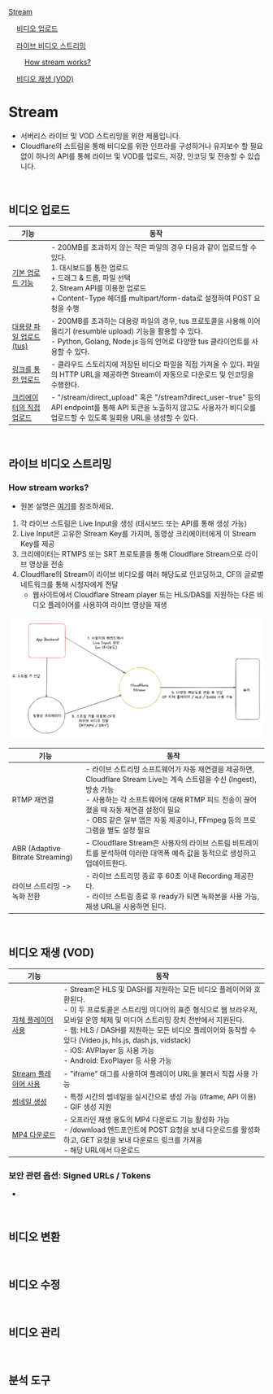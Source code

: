 [Stream](#stream)

&nbsp;&nbsp;&nbsp;&nbsp;[비디오 업로드](#비디오-업로드)

&nbsp;&nbsp;&nbsp;&nbsp;[라이브 비디오 스트리밍](#라이브-비디오-스트리밍)

&nbsp;&nbsp;&nbsp;&nbsp;&nbsp;&nbsp;&nbsp;&nbsp;[How stream works?](#how-stream-works)

&nbsp;&nbsp;&nbsp;&nbsp;[비디오 재생 (VOD)](#비디오-재생-vod)
<br>

# Stream
- 서버리스 라이브 및 VOD 스트리밍을 위한 제품입니다.
- Cloudflare의 스트림을 통해 비디오를 위한 인프라를 구성하거나 유지보수 할 필요 없이 하나의 API를 통해 라이브 및 VOD를 업로드, 저장, 인코딩 및 전송할 수 있습니다.
<br>


## 비디오 업로드

| 기능  | 동작 |
|------|----|
| [기본 업로드 기능](https://developers.cloudflare.com/stream/uploading-videos/upload-video-file/) | - 200MB를 초과하지 않는 작은 파일의 경우 다음과 같이 업로드할 수 있다. <br>1. 대시보드를 통한 업로드 <br> + 드래그 & 드롭, 파일 선택 <br>2. Stream API를 이용한 업로드 <br> + Content-Type 헤더를 multipart/form-data로 설정하여 POST 요청을 수행 |
| [대용량 파일 업로드 (tus)](https://developers.cloudflare.com/stream/uploading-videos/resumable-uploads/) | - 200MB를 초과하는 대용량 파일의 경우, tus 프로토콜을 사용해 이어 올리기 (resumble upload) 기능을 활용할 수 있다. <br>- Python, Golang, Node.js 등의 언어로 다양한 tus 클라이언트를 사용할 수 있다. |
| [링크를 통한 업로드](https://developers.cloudflare.com/stream/uploading-videos/upload-via-link/) | - 클라우드 스토리지에 저장된 비디오 파일을 직접 가져올 수 있다. 파일의 HTTP URL을 제공하면 Stream이 자동으로 다운로드 및 인코딩을 수행한다.|
| [크리에이터의 직접 업로드](https://developers.cloudflare.com/stream/uploading-videos/direct-creator-uploads/) | - "/stream/direct_upload" 혹은 "/stream?direct_user-true" 등의 API endpoint를 통해 API 토큰을 노출하지 않고도 사용자가 비디오를 업로드할 수 있도록 일회용 URL을 생성할 수 있다. |

<br>


## 라이브 비디오 스트리밍

### How stream works?
- 원본 설명은 [여기](https://developers.cloudflare.com/stream/stream-live/)를 참조하세요.

1. 각 라이브 스트림은 Live Input을 생성 (대시보드 또는 API를 통해 생성 가능)
2. Live Input은 고유한 Stream Key를 가지며, 동영상 크리에이터에게 이 Stream Key를 제공
3. 크리에이터는 RTMPS 또는 SRT 프로토콜을 통해 Cloudflare Stream으로 라이브 영상을 전송
4. Cloudflare의 Stream이 라이브 비디오를 여러 해당도로 인코딩하고, CF의 글로벌 네트워크를 통해 시청자에게 전달
     - 웹사이트에서 Cloudflare Stream player 또는 HLS/DAS를 지원하는 다른 비디오 플레이어를 사용하여 라이브 영상을 재생

![How live stream works](../assets/img/how_cloudflare_live_stream_works.png)

| 기능  | 동작 |
|------|----|
| RTMP 재연결  | - 라이브 스트리밍 소프트웨어가 자동 재연결을 제공하면, Cloudflare Stream Live는 계속 스트림을 수신 (Ingest), 방송 가능 <br>- 사용하는 각 소프트웨어에 대해 RTMP 피드 전송이 끊어졌을 때 자동 재연결 설정이 필요 <br>- OBS 같은 일부 앱은 자동 제공이나, FFmpeg 등의 프로그램을 별도 설정 필요 |
| ABR (Adaptive Bitrate Streaming)  | - Cloudflare Stream은 사용자의 라이브 스트림 비트레이트를 분석하여 이러한 대역폭 예측 값을 동적으로 생성하고 업데이트한다. |
| 라이브 스트리밍 -> 녹화 전환  | - 라이브 스트리밍 종료 후 60초 이내 Recording 제공한다. <br>- 라이브 스트림 종료 후 ready가 되면 녹화본을 사용 가능, 재생 URL을 사용하면 된다. |


<br>

## 비디오 재생 (VOD)

| 기능  | 동작 |
|------|----|
| [자체 플레이어 사용](https://developers.cloudflare.com/stream/viewing-videos/using-own-player/)  | - Stream은 HLS 및 DASH를 지원하는 모든 비디오 플레이어와 호환된다. <br>- 이 두 프로토콜은 스트리밍 미디어의 표준 형식으로 웹 브라우저, 모바일 운영 체제 및 미디어 스트리밍 장치 전반에서 지원된다. <br>- 웹: HLS / DASH를 지원하는 모든 비디오 플레이어와 동작할 수 있다 (Video.js, hls.js, dash.js, vidstack) <br>- iOS: AVPlayer 등 사용 가능 <br>- Android: ExoPlayer 등 사용 가능 |
| [Stream 플레이어 사용](https://developers.cloudflare.com/stream/viewing-videos/using-the-stream-player/) | - "iframe" 태그를 사용하여 플레이어 URL을 불러서 직접 사용 가능 |
| [썸네일 생성](https://developers.cloudflare.com/stream/viewing-videos/displaying-thumbnails/) | - 특정 시간의 썸네일을 실시간으로 생성 가능 (iframe, API 이용) <br>- GIF 생성 지원|
| [MP4 다운로드](https://developers.cloudflare.com/stream/viewing-videos/download-videos/) | - 오프라인 재생 용도의 MP4 다운로드 기능 활성화 가능 <br>- /download 엔드포인트에 POST 요청을 보내 다운로드를 활성화하고, GET 요청을 보내 다운로드 링크를 가져옴 <br>- 해당 URL에서 다운로드 |

### 보안 관련 옵션: Signed URLs / Tokens
- 


<br>

## 비디오 변환

<br>

## 비디오 수정

<br>

## 비디오 관리

<br>

## 분석 도구